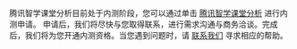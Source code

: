 腾讯智学课堂分析目前处于内测阶段，您可以通过单击 [腾讯智学课堂分析](https://cloud.tencent.com/apply/p/vcfx8zavp7i) 进行内测申请。
申请后，我们将尽快与您取得联系，进行需求沟通与商务洽谈。完成后，我们将为您开通内测资格。当您遇到问题时，请 [联系我们](https://cloud.tencent.com/about/connect) 寻求相应的帮助。
